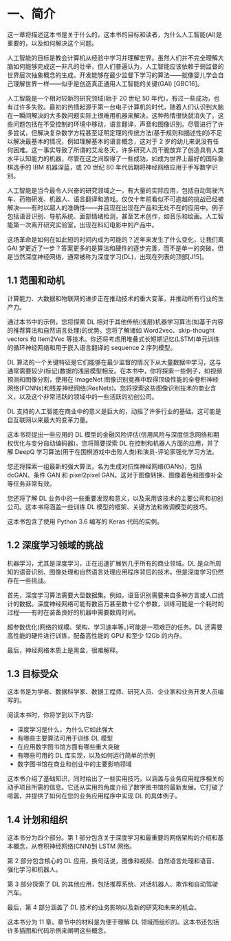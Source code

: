 # 一、简介

这一章将描述这本书是关于什么的，这本书的目标和读者，为什么人工智能(AI)是重要的，以及如何解决这个问题。

人工智能的目标是教会计算机从经验中学习并理解世界。虽然人们并不完全理解大脑如何能够完成这一非凡的壮举，但人们普遍认为，人工智能应该依赖于弱监督的世界层次抽象概念的生成。开发能够在最少监督下学习的算法——就像婴儿学会自己理解世界一样——似乎是创造真正通用人工智能的关键(GAI) [GBC16]。

人工智能是一个相对较新的研究领域(始于 20 世纪 50 年代)，有过一些成功，也有过许多失败。最初的热情起源于第一台电子计算机的时代，随着人们认识到大脑在一瞬间解决的大多数问题实际上很难用机器来解决，这种热情很快就消失了。这些问题包括在不受控制的环境中移动，语言翻译，声音和图像识别。尽管进行了许多尝试，但解决复杂数学方程甚至证明定理的传统方法(基于规则和描述性的)不足以解决最基本的情况，例如理解基本的语言概念，这对于 2 岁的幼儿来说没有任何困难。这一事实导致了所谓的艾龙冬天，许多研究人员干脆放弃了创造具有人类水平认知能力的机器，尽管在这之间取得了一些成功，如成为世界上最好的国际象棋选手的 IBM 机器深蓝，或 20 世纪 80 年代后期将神经网络应用于手写数字识别。

人工智能是当今最令人兴奋的研究领域之一，有大量的实际应用，包括自动驾驶汽车、药物研发、机器人、语言翻译和游戏。仅仅十年前看似不可逾越的挑战已经被解决——有时以超人的准确性——并且现在出现在产品和无处不在的应用中。例子包括语音识别、导航系统、面部情绪检测，甚至艺术创作，如音乐和绘画。人工智能第一次离开研究实验室，出现在科幻电影中的产品中。

这场革命是如何在如此短的时间内成为可能的？近年来发生了什么变化，让我们离 GAI 梦更近了一步？答案更多的是算法和硬件的逐步完善，而不是单一的突破。但是当然深度神经网络，通常被称为深度学习(DL)，出现在列表的顶部[J15]。

## 1.1 范围和动机

计算能力、大数据和物联网的进步正在推动技术的重大变革，并推动所有行业的生产力。

通过本书中的示例，您将探索 DL 相对于其他传统(浅层)机器学习算法(如基于内容的推荐算法和自然语言处理)的优势。您将了解诸如 Word2vec、skip-thought vectors 和 Item2Vec 等技术。你还将考虑用堆叠式长短期记忆(LSTM)单元训练的循环神经网络和用于嵌入语言翻译的 sequence 2 序列模型。

DL 算法的一个关键特征是它们能够在最少监督的情况下从大量数据中学习，这与通常需要较少(标记)数据的浅层模型相反。在本书中，你将探索一些例子，如视频预测和图像分割，使用在 ImageNet 图像识别竞赛中取得顶级性能的全卷积神经网络(FCNNs)和残差神经网络(ResNets)。您将探索这些图像识别技术的商业含义，以及这个非常活跃的领域中的一些活跃的初创公司。

DL 支持的人工智能在商业中的意义是巨大的，动摇了许多行业的基础。这可能是自互联网以来最大的变革力量。

这本书将提出一些应用的 DL 模型的金融风险评估(信用风险与深度信念网络和期权优化与变分自动编码器)。您将简要探索 DL 在控制和机器人方面的应用，并了解 DeepQ 学习算法(用于在围棋游戏中击败人类)和演员-评论家强化学习方法。

您还将探索一组最新的强大算法，名为生成对抗性神经网络(GANs)，包括 dcGAN、条件 GAN 和 pixel2pixel GAN。这对于图像转换、图像着色和图像补全等任务非常有效。

您还将了解 DL 业务中的一些重要发现和意义，以及采用该技术的主要公司和初创公司。这本书将涵盖一些训练 DL 模型的框架、关键方法和微调模型的技巧。

这本书包含了使用 Python 3.6 编写的 Keras 代码的实例。

## 1.2 深度学习领域的挑战

机器学习，尤其是深度学习，正在迅速扩展到几乎所有的商业领域。DL 是众所周知的语音识别、图像处理和自然语言处理应用程序背后的技术。但是深度学习仍然存在一些挑战。

首先，深度学习算法需要大型数据集。例如，语音识别需要来自多种方言或人口统计的数据。深度神经网络可能有数百万甚至数十亿个参数，训练可能是一个耗时的过程——有时在装备良好的机器中需要数周时间。

超参数优化(网络的规模、架构、学习速率等。)可能是一项艰巨的任务。DL 还需要高性能的硬件进行训练，配备高性能的 GPU 和至少 12Gb 的内存。

最后，神经网络本质上是黑盒，很难解释。

## 1.3 目标受众

这本书是为学者、数据科学家、数据工程师、研究人员、企业家和业务开发人员编写的。

阅读本书时，你将学到以下内容:

*   深度学习是什么，为什么它如此强大
*   有哪些主要算法可用于训练 DL 模型
*   在应用数字图书馆方面有哪些重大突破
*   有哪些可用的 DL 库实现，以及如何运行简单的示例
*   数字图书馆在商业和创业中的主要影响领域

这本书介绍了基础知识，同时给出了一些实用技巧，以涵盖与业务应用程序相关的动手项目所需的信息。它还从实用的角度介绍了数字图书馆的最新发展。它打破了喧嚣，并提供了如何在您的业务应用程序中实现 DL 的具体例子。

## 1.4 计划和组织

这本书分为四个部分。第 1 部分包含关于深度学习和最重要的网络架构的介绍和基本概念，从卷积神经网络(CNN)到 LSTM 网络。

第 2 部分包含核心的 DL 应用，换句话说，图像和视频、自然语言处理和语音、强化学习和机器人。

第 3 部分探索了 DL 的其他应用，包括推荐系统、对话机器人、欺诈和自动驾驶汽车。

最后，第 4 部分涵盖了 DL 技术的业务影响以及新的研究和未来的机会。

这本书分为 11 章。章节中的材料是为便于理解 DL 领域而组织的。这本书还包括许多插图和代码示例来阐明这些概念。